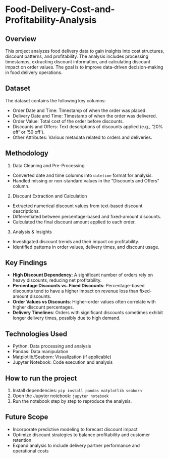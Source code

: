 # Food-Delivery-Cost-and-Profitability-Analysis

## Overview
This project analyzes food delivery data to gain insights into cost structures, discount patterns, and profitability. The analysis includes processing timestamps, extracting discount information, and calculating discount impact on order values. The goal is to improve data-driven decision-making in food delivery operations.

## Dataset
The dataset contains the following key columns:
- Order Date and Time: Timestamp of when the order was placed.
- Delivery Date and Time: Timestamp of when the order was delivered.
- Order Value: Total cost of the order before discounts.
- Discounts and Offers: Text descriptions of discounts applied (e.g., '20% off' or '50 off').
- Other Attributes: Various metadata related to orders and deliveries.

## Methodology
1. Data Cleaning and Pre-Processing
- Converted date and time columns into `datetime` format for analysis.
- Handled missing or non-standard values in the "Discounts and Offers" column.
2. Discount Extraction and Calculation
- Extracted numerical discount values from text-based discount descriptions.
- Differentiated between percentage-based and fixed-amount discounts.
- Calculated the final discount amount applied to each order.
3. Analysis & Insights
- Investigated discount trends and their impact on profitability.
- Identified patterns in order values, delivery times, and discount usage.

## Key Findings
- **High Discount Dependency**: A significant number of orders rely on heavy discounts, reducing net profitability.
- **Percentage Discounts vs. Fixed Discounts**: Percentage-based discounts tend to have a higher impact on revenue loss than fixed-amount discounts.
- **Order Values vs Discounts**: Higher-order values often correlate with higher discount percentages.
- **Delivery Timelines**: Orders with significant discounts sometimes exhibit longer delivery times, possibly due to high demand.

## Technologies Used
- Python: Data processing and analysis
- Pandas: Data manipulation
- Matplotlib/Seaborn: Visualization (if applicable)
- Jupyter Notebook: Code execution and analysis

## How to run the project
1. Install dependencies:
`pip install pandas matplotlib seaborn`
2. Open the Jupyter notebook:
`jupyter notebook`
3. Run the notebook step by step to reproduce the analysis.

## Future Scope
- Incorporate predictive modeling to forecast discount impact
- Optimize discount strategies to balance profitability and customer retention
- Expand analysis to include delivery partner performance and operational costs
